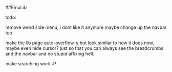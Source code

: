 ##EmuLib

todo:

remove weird side menu, i dont like it anymore
maybe change up the navbar too

make the lib page auto-overflow-y but look similar to how it does now, maybe even hide cursor? just so that you can always see the breadcrumbs and the navbar and no stupid affixing hell.

make searching work :P
